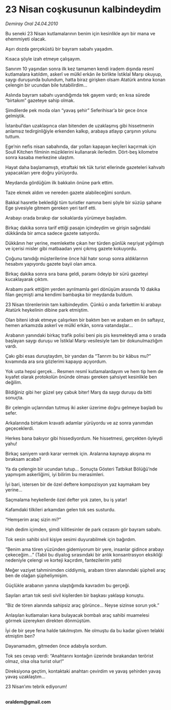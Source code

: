 # 23 Nisan coşkusunun kalbindeydim

*Demiray Oral 24.04.2010*

<div class="yazi"><p>Bu seneki 23 Nisan kutlamalarının benim için kesinlikle ayrı bir mana ve ehemmiyeti olacak.</p>
<p>Aşırı dozda gerçeküstü bir bayram sabahı yaşadım.</p>
<p>Kısaca şöyle izah etmeye çalışayım.</p>
<p>Sanırım 10 yaşından sonra ilk kez tamamen kendi iradem dışında resmî kutlamalara katıldım, askerî ve mülkî erkân ile birlikte İstiklal Marşı okuyup, saygı duruşunda bulundum, hatta biraz girişken olsam Atatürk anıtına konan çelengin bir ucundan bile tutabilirdim...</p>
<p>Aslında bayram sabahı uyandığımda tek gayem vardı; en kısa sürede “birtakım” gazeteye sahip olmak.</p>
<p>Şimdilerde pek moda olan “yavaş şehir” Seferihisar’a bir gece önce gelmiştik.</p>
<p>İstanbul’dan uzaklaşınca olan bitenden de uzaklaşmış gibi hissetmenin anlamsız tedirginliğiyle erkenden kalkıp, arabaya atlayıp çarşının yolunu tuttum.</p>
<p>Ege’nin nefis nisan sabahında, dar yolları kapayan keçileri kaçırmak için Soull Kitchen filminin müziklerini kullanarak ilerledim. Dört-beş kilometre sonra kasaba merkezine ulaştım.</p>
<p>Hayat daha başlamamıştı, etraftaki tek tük turist ellerinde gazeteleri kahvaltı yapacakları yere doğru yürüyordu.</p>
<p>Meydanda gördüğüm ilk bakkalın önüne park ettim.</p>
<p>Taze ekmek aldım ve nereden gazete alabileceğimi sordum.</p>
<p>Bakkal hasretle beklediği tüm turistler namına beni şöyle bir süzüp şahane Ege şivesiyle gitmem gereken yeri tarif etti.</p>
<p>Arabayı orada bırakıp dar sokaklarda yürümeye başladım.</p>
<p>Birkaç dakika sonra tarif ettiği pasajın içindeydim ve girişin sağındaki dükkânda bir amca sadece gazete satıyordu.</p>
<p>Dükkânın her yerine, memlekette çıkan her türden günlük neşriyat yığılmıştı ve içerisi misler gibi matbaadan yeni çıkmış gazete kokuyordu.</p>
<p>Çoğunu tanıdığı müşterilerine önce hâl hatır sorup sonra aldıklarının hesabını yapıyordu gazete bayii olan amca.</p>
<p>Birkaç dakika sonra sıra bana geldi, paramı ödeyip bir sürü gazeteyi kucaklayarak çıktım.</p>
<p>Arabamı park ettiğim yerden ayrılmamla geri dönüşüm arasında 10 dakika filan geçmişti ama kendimi bambaşka bir meydanda buldum.</p>
<p>23 Nisan törenlerinin tam kalbindeydim. Çünkü o anda farkettim ki arabayı Atatürk heykelinin dibine park etmiştim.</p>
<p>Olan biteni idrak etmeye çalışırken bir baktım ben ve arabam en ön saftayız, hemen arkamızda askerî ve mülkî erkân, sonra vatandaşlar...</p>
<p>Arabanın yanındaki birkaç trafik polisi beni pis pis kesmekteydi ama o sırada başlayan saygı duruşu ve İstiklal Marşı vesilesiyle tam bir dokunulmazlığım vardı.</p>
<p>Çakı gibi esas duruştaydım, bir yandan da “Tanrım bu bir kâbus mu?” kıvamında ara sıra gözlerimi kapayıp açıyordum.</p>
<p>Yok usta hepsi gerçek... Resmen resmî kutlamalardayım ve hem tip hem de kıyafet olarak protokolün önünde olması gereken şahsiyet kesinlikle ben değilim.</p>
<p>Bildiğiniz gibi her güzel şey çabuk biter! Marş da saygı duruşu da bitti sonuçta.</p>
<p>Bir çelengin uçlarından tutmuş iki asker üzerime doğru gelmeye başladı bu sefer.</p>
<p>Arkalarında birtakım kravatlı adamlar yürüyordu ve az sonra yanımdan geçeceklerdi.</p>
<p>Herkes bana bakıyor gibi hissediyordum. Ne hissetmesi, gerçekten öyleydi yahu!</p>
<p>Birkaç saniyem vardı karar vermek için. Aralarına kaynayıp akışına mı bıraksam acaba?</p>
<p>Ya da çelengin bir ucundan tutup... Sonuçta Gösteri Tatbikat Bölüğü’nde yapmışım askerliğimi, iyi bilirim bu merasimleri.</p>
<p>İyi bari, istersen bir de özel deftere kompozisyon yaz kaymakam bey yerine...</p>
<p>Saçmalama heykellerde özel defter yok zaten, bu iş yatar!</p>
<p>Kafamdaki tilkileri arkamdan gelen tok ses susturdu.</p>
<p>“Hemşerim araç sizin mi?”</p>
<p>Hah dedim içimden, şimdi kilitlesinler de park cezasını gör bayram sabahı.</p>
<p>Tok sesin sahibi sivil kişiye sesimi duyurabilmek için bağırdım.</p>
<p>“Benim ama tören yüzünden gidemiyorum bir yere, insanlar gidince arabayı çekeceğim...” (Tabii bu diyalog sırasındaki bir anlık konsantrasyon eksikliği nedeniyle çelengi ve korteji kaçırdım, fantezilerim yattı)</p>
<p>Meğer vaziyet tahminimden ciddiymiş, arabam tören alanındaki şüpheli araç ben de olağan şüpheliymişim.</p>
<p>Güçlükle arabanın yanına ulaştığımda kavradım bu gerçeği.</p>
<p>Sayıları artan tok sesli sivil kişilerden bir başkası yaklaşıp konuştu.</p>
<p>“Biz de tören alanında sahipsiz araç görünce... Neyse sizinse sorun yok.”</p>
<p>Anlaşılan kutlamaları kana bulayacak bombalı araç sahibi muamelesi görmek üzereyken direkten dönmüştüm.</p>
<p>İyi de bir şeye fena halde takılmıştım. Ne olmuştu da bu kadar güven telakki etmiştim ben?</p>
<p>Dayanamadım, gitmeden önce adabıyla sordum.</p>
<p>Tok ses cevap verdi: “Anahtarını kontağın üzerinde bırakandan terörist olmaz, olsa olsa turist olur!”</p>
<p>Direksiyona geçtim, kontaktaki anahtarı çevirdim ve yavaş şehirden yavaş yavaş uzaklaştım...</p>
<p>23 Nisan’ımı tebrik ediyorum!</p>
<p><b><br/>oraldem@gmail.com</b></p></div>
